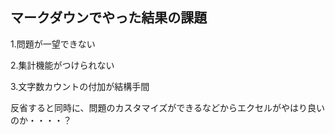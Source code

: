 ## マークダウンでやった結果の課題

1.問題が一望できない

2.集計機能がつけられない

3.文字数カウントの付加が結構手間

反省すると同時に、問題のカスタマイズができるなどからエクセルがやはり良いのか・・・・？
